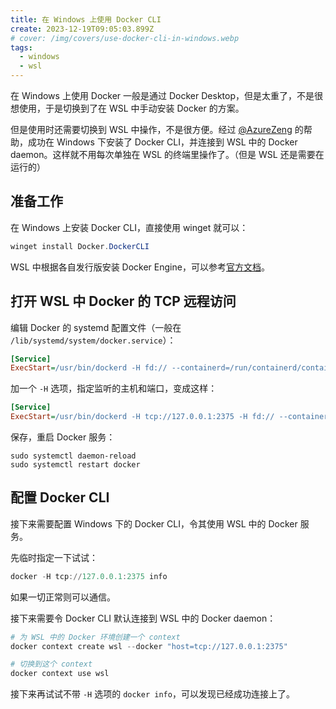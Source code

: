 ```yaml
---
title: 在 Windows 上使用 Docker CLI
create: 2023-12-19T09:05:03.899Z
# cover: /img/covers/use-docker-cli-in-windows.webp
tags:
  - windows
  - wsl
---
```


在 Windows 上使用 Docker 一般是通过 Docker Desktop，但是太重了，不是很想使用，于是切换到了在 WSL 中手动安装 Docker 的方案。

但是使用时还需要切换到 WSL 中操作，不是很方便。经过 [@AzureZeng](https://blog.azurezeng.com/) 的帮助，成功在 Windows 下安装了 Docker CLI，并连接到 WSL 中的 Docker daemon。这样就不用每次单独在 WSL 的终端里操作了。（但是 WSL 还是需要在运行的）

## 准备工作

在 Windows 上安装 Docker CLI，直接使用 winget 就可以：

```powershell
winget install Docker.DockerCLI
```

WSL 中根据各自发行版安装 Docker Engine，可以参考[官方文档](https://docs.docker.com/engine/install/)。

## 打开 WSL 中 Docker 的 TCP 远程访问

编辑 Docker 的 systemd 配置文件（一般在 `/lib/systemd/system/docker.service`）：

```ini
[Service]
ExecStart=/usr/bin/dockerd -H fd:// --containerd=/run/containerd/containerd.sock
```

加一个 `-H` 选项，指定监听的主机和端口，变成这样：

```ini
[Service]
ExecStart=/usr/bin/dockerd -H tcp://127.0.0.1:2375 -H fd:// --containerd=/run/containerd/containerd.sock
```

保存，重启 Docker 服务：

```shell
sudo systemctl daemon-reload
sudo systemctl restart docker
```

## 配置 Docker CLI

接下来需要配置 Windows 下的 Docker CLI，令其使用 WSL 中的 Docker 服务。

先临时指定一下试试：

```powershell
docker -H tcp://127.0.0.1:2375 info
```

如果一切正常则可以通信。

接下来需要令 Docker CLI 默认连接到 WSL 中的 Docker daemon：

```powershell
# 为 WSL 中的 Docker 环境创建一个 context
docker context create wsl --docker "host=tcp://127.0.0.1:2375"

# 切换到这个 context
docker context use wsl
```

接下来再试试不带 `-H` 选项的 `docker info`，可以发现已经成功连接上了。
